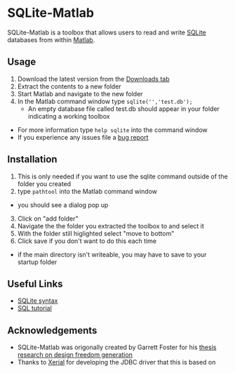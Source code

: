 # SQLite-Matlab
SQLite-Matlab is a toolbox that allows users to read and write [SQLite](http://en.wikipedia.org/wiki/SQLite) databases from within [Matlab](http://en.wikipedia.org/wiki/MATLAB).

## Usage
1. Download the latest version from the [Downloads tab](https://bitbucket.org/GarrettFoster/sqlite-matlab/downloads)
2. Extract the contents to a new folder
3. Start Matlab and navigate to the new folder
4. In the Matlab command window type ``sqlite('','test.db');``
   * An empty database file called test.db should appear in your folder indicating a working toolbox
* For more information type ``help sqlite`` into the command window
* If you experience any issues file a [bug report](https://bitbucket.org/GarrettFoster/sqlite-matlab/issues/new)

## Installation
1. This is only needed if you want to use the sqlite command outside of the folder you created
2. type ``pathtool`` into the Matlab command window
  * you should see a dialog pop up
3. Click on "add folder"
4. Navigate the the folder you extracted the toolbox to and select it
5. With the folder still higlighted select "move to bottom"
6. Click save if you don't want to do this each time
  * if the main directory isn't writeable, you may have to save to your startup folder

## Useful Links
- [SQLite syntax](http://www.sqlite.org/lang.html)
- [SQL tutorial](http://www.w3schools.com/sql/default.asp)

## Acknowledgements
- SQLite-Matlab was origonally created by Garrett Foster for his [thesis research on design freedom generation](http://repository.lib.ncsu.edu/ir/handle/1840.16/7116)
- Thanks to [Xerial](http://www.xerial.org/) for developing the JDBC driver that this is based on

